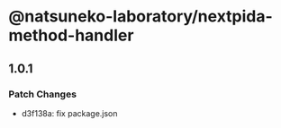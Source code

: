 # @natsuneko-laboratory/nextpida-method-handler

## 1.0.1

### Patch Changes

- d3f138a: fix package.json
